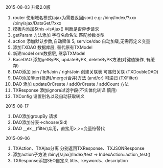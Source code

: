 2015-08-03 升级2.0版

1. router 使用域名模式(ajax为需要返回json) e.g: /biny/Index/?xxx  /biny/ajax/DataGet/?xxx
2. 模板内添加$this->isAjax() 判断是否异步请求
3. getParam 方法添加 字符名命名法 匹配参数类型
4. action 添加默认参数,自动赋值
5, service/dao 自动加载,无需再定义变量
6. 添加TXDAO 数据库层, 替代原有TXModel
7. 新建model orm数据层, 继承TXModel
8. BaseDAO  添加getByPK, updateByPK, deleteByPK方法(对键值操作, 有缓存)
9. DAO添加 join / leftJoin / rightJoin 创建关联表  可递归关联 (TXDoubleDAO)
10. DAO添加filter(筛选)/merge(合并)方法 (and/or) 可递归 (TXFilter)
11. DAO 添加 updateOrCreate / addOrCreate / addCount 方法
12. TXResponse 添加ignore过滤字段(不实体化转译 慎用)
13. TXConfig 设置别名以及自动获取转义

2015-08-17

1. DAO添加groupBy 请求
2. DAO添加分表->choose($id)
3. DAO \_\_ex\_\_(filter)弃用，直接用>,>=变量符替代

2015-09-06

1. TXAction、TXAjax分离 分别返回TXResponse、TXJSONResponse
2. 添加action子方法 /biny[/ajax]/Index/test => IndexAction::action_test()
3. TXResponse添加SEO自定义 title、keywords、description
